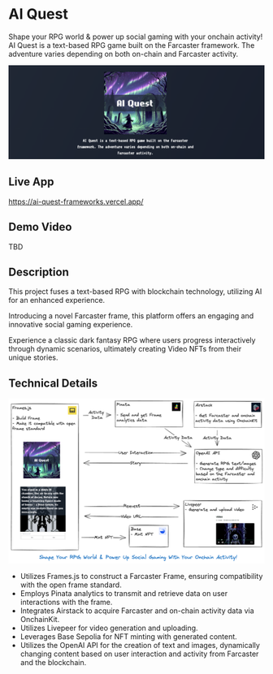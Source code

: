 # AI Quest

Shape your RPG world & power up social gaming with your onchain activity! AI Quest is a text-based RPG game built on the Farcaster framework. The adventure varies depending on both on-chain and Farcaster activity.

![banner](./docs/banner.png)

## Live App

https://ai-quest-frameworks.vercel.app/

## Demo Video

TBD

## Description

This project fuses a text-based RPG with blockchain technology, utilizing AI for an enhanced experience.

Introducing a novel Farcaster frame, this platform offers an engaging and innovative social gaming experience.

Experience a classic dark fantasy RPG where users progress interactively through dynamic scenarios, ultimately creating Video NFTs from their unique stories.

## Technical Details

![technical-detail](./frames/public/technical-detail.png)

- Utilizes Frames.js to construct a Farcaster Frame, ensuring compatibility with the open frame standard.
- Employs Pinata analytics to transmit and retrieve data on user interactions with the frame.
- Integrates Airstack to acquire Farcaster and on-chain activity data via OnchainKit.
- Utilizes Livepeer for video generation and uploading.
- Leverages Base Sepolia for NFT minting with generated content.
- Utilizes the OpenAI API for the creation of text and images, dynamically changing content based on user interaction and activity from Farcaster and the blockchain.
